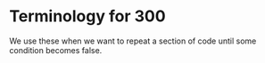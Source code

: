 # Terminology for 300

We use these when we want to repeat a section of code until some condition
becomes false.
